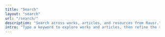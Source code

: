 ```yaml
---
title: "Search"
layout: "search"
url: "/search/"
description: "Search across works, articles, and resources from Rausr."
intro: "Type a keyword to explore works and articles, then refine the results with filters."
---
```

